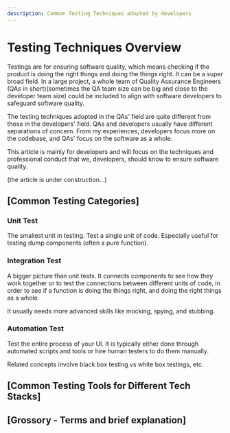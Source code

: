 ```yaml
---
description: Common Testing Techniques adopted by developers
---
```


# Testing Techniques Overview

Testings are for ensuring software quality, which means checking if the product is doing the right things and doing the things right. It can be a super broad field. In a large project, a whole team of Quality Assurance Engineers \(QAs in short\)\(sometimes the QA team size can be big and close to the developer team size\) could be included to align with software developers to safeguard software quality. 

The testing techniques adopted in the QAs' field are quite different from those in the developers' field. QAs and developers usually have different separations of concern. From my experiences, developers focus more on the codebase, and QAs' focus on the software as a whole.

This article is mainly for developers and will focus on the techniques and professional conduct that we, developers, should know to ensure software quality.

\(the article is under construction...\)

## \[Common Testing Categories\]

### Unit Test 

The smallest unit in testing. Test a single unit of code. Especially useful for testing dump components  \(often a pure function\).

### Integration Test

A bigger picture than unit tests. It connects components to see how they work together or to test the connections between different units of code, in order to see if a function is doing the things right, and doing the right things as a whole. 

It usually needs more advanced skills like mocking, spying, and stubbing.

### Automation Test

Test the entire process of your UI. It is typically either done through automated scripts and tools or hire human testers to do them manually. 

Related concepts involve black box testing vs white box testings, etc.



## \[Common Testing Tools for Different Tech Stacks\]



## \[Grossory - Terms and brief explanation\]


